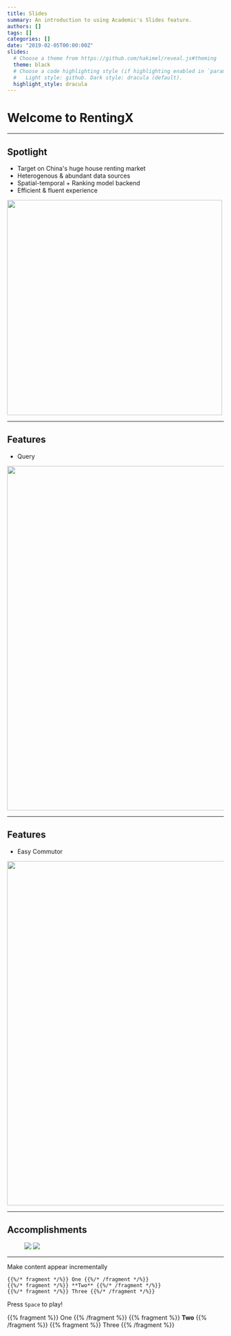 ```yaml
---
title: Slides
summary: An introduction to using Academic's Slides feature.
authors: []
tags: []
categories: []
date: "2019-02-05T00:00:00Z"
slides:
  # Choose a theme from https://github.com/hakimel/reveal.js#theming
  theme: black
  # Choose a code highlighting style (if highlighting enabled in `params.toml`)
  #   Light style: github. Dark style: dracula (default).
  highlight_style: dracula
---
```


# Welcome to RentingX

<!-- [Academic](https://sourcethemes.com/academic/) -->

---

## Spotlight

- Target on China's huge house renting market
- Heterogenous & abundant data sources
- Spatial-temporal + Ranking model backend
- Efficient & fluent experience

<img src="/img/RentingX/0.png" width="500">

---

## Features
- Query

<img src="/img/RentingX/1.png" width="800">

---

## Features
- Easy Commutor

<img src="/img/RentingX/2.png" width="800">

---

## Accomplishments

<figure class="half">
    <img src="/img/RentingX/pr0.png">
    <img src="/img/RentingX/pr1.png">
</figure>

---

Make content appear incrementally

```
{{%/* fragment */%}} One {{%/* /fragment */%}}
{{%/* fragment */%}} **Two** {{%/* /fragment */%}}
{{%/* fragment */%}} Three {{%/* /fragment */%}}
```

Press `Space` to play!

{{% fragment %}} One {{% /fragment %}}
{{% fragment %}} **Two** {{% /fragment %}}
{{% fragment %}} Three {{% /fragment %}}


